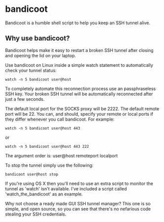 # bandicoot
Bandicoot is a humble shell script to help you keep an SSH tunnel alive.

## Why use bandicoot?
Bandicoot helps make it easy to restart a broken SSH tunnel after closing and opening the lid on your laptop.

Use bandicoot on Linux inside a simple watch statement to automatically check your tunnel status:

`watch -n 5 bandicoot user@host`

To completely automate this reconnection process use an passphraseless SSH key. Your broken SSH tunnel will be automatically reconnected after just a few seconds.

The default local port for the SOCKS proxy will be 2222. The default remote port will be 22. You can, and should, specify your remote or local ports if they differ whenever you call bandicoot. For example:

`watch -n 5 bandicoot user@host 443`

or

`watch -n 5 bandicoot user@host 443 222`

The argument order is: user@host remoteport localport

To stop the tunnel simply use the following:

`bandicoot user@host stop`

If you're using OS X then you'll need to use an extra script to monitor the tunnel as 'watch' isn't available. I've included a script called 'watch\_the\_bandicoot' as an example.

Why not choose a ready made GUI SSH tunnel manager? This one is so simple, and open source, so you can see that there's no nefarious code stealing your SSH credentials.
